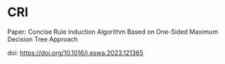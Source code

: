 # CRI
Paper: Concise Rule Induction Algorithm Based on One-Sided Maximum Decision Tree Approach

doi: https://doi.org/10.1016/j.eswa.2023.121365
